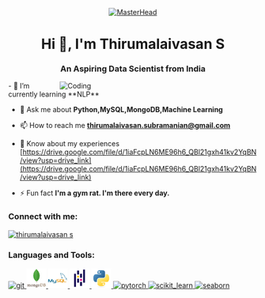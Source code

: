<p align="center">
  <a href="https://BreadcrumbsThirumalaivasanS.io">
    <img src="https://i.gifer.com/74pZ.gif" alt="MasterHead">
  </a>
</p>

<h1 align="center">Hi 👋, I'm Thirumalaivasan S</h1>
<h3 align="center">An Aspiring Data Scientist from India</h3>
<img align="right" alt="Coding" width="400" src="https://cdn.dribbble.com/users/8619169/screenshots/16116886/media/a63d64bcccad878cb9dfdb9a9f6b6416.gif">
- 🌱 I’m currently learning **NLP**

- 💬 Ask me about **Python,MySQL,MongoDB,Machine Learning**

- 📫 How to reach me **thirumalaivasan.subramanian@gmail.com**

- 📄 Know about my experiences [https://drive.google.com/file/d/1iaFcpLN6ME96h6_QBl21gxh41kv2YqBN/view?usp=drive_link](https://drive.google.com/file/d/1iaFcpLN6ME96h6_QBl21gxh41kv2YqBN/view?usp=drive_link)

- ⚡ Fun fact **I'm a gym rat. I'm there every day.**

<h3 align="left">Connect with me:</h3>
<p align="left">
<a href="https://www.linkedin.com/in/thirumalaivasan-s-41a252239/" target="blank"><img align="center" src="https://raw.githubusercontent.com/rahuldkjain/github-profile-readme-generator/master/src/images/icons/Social/linked-in-alt.svg" alt="thirumalaivasan s" height="30" width="40" /></a>
</p>

<h3 align="left">Languages and Tools:</h3>
<p align="left"> <a href="https://git-scm.com/" target="_blank" rel="noreferrer"> <img src="https://www.vectorlogo.zone/logos/git-scm/git-scm-icon.svg" alt="git" width="40" height="40"/> </a> <a href="https://www.mongodb.com/" target="_blank" rel="noreferrer"> <img src="https://raw.githubusercontent.com/devicons/devicon/master/icons/mongodb/mongodb-original-wordmark.svg" alt="mongodb" width="40" height="40"/> </a> <a href="https://www.mysql.com/" target="_blank" rel="noreferrer"> <img src="https://raw.githubusercontent.com/devicons/devicon/master/icons/mysql/mysql-original-wordmark.svg" alt="mysql" width="40" height="40"/> </a> <a href="https://pandas.pydata.org/" target="_blank" rel="noreferrer"> <img src="https://raw.githubusercontent.com/devicons/devicon/2ae2a900d2f041da66e950e4d48052658d850630/icons/pandas/pandas-original.svg" alt="pandas" width="40" height="40"/> </a> <a href="https://www.python.org" target="_blank" rel="noreferrer"> <img src="https://raw.githubusercontent.com/devicons/devicon/master/icons/python/python-original.svg" alt="python" width="40" height="40"/> </a> <a href="https://pytorch.org/" target="_blank" rel="noreferrer"> <img src="https://www.vectorlogo.zone/logos/pytorch/pytorch-icon.svg" alt="pytorch" width="40" height="40"/> </a> <a href="https://scikit-learn.org/" target="_blank" rel="noreferrer"> <img src="https://upload.wikimedia.org/wikipedia/commons/0/05/Scikit_learn_logo_small.svg" alt="scikit_learn" width="40" height="40"/> </a> <a href="https://seaborn.pydata.org/" target="_blank" rel="noreferrer"> <img src="https://seaborn.pydata.org/_images/logo-mark-lightbg.svg" alt="seaborn" width="40" height="40"/> </a> </p>
